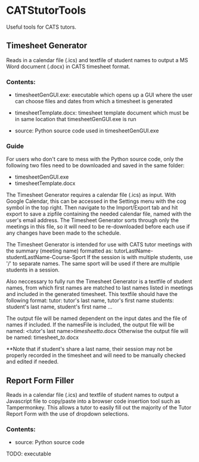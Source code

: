 # CATStutorTools
Useful tools for CATS tutors.

## Timesheet Generator
Reads in a calendar file (.ics) and textfile of student names to output a MS Word document (.docx) in CATS timesheet format.

### Contents:

- timesheetGenGUI.exe: executable which opens up a GUI where the user can choose files and dates from which a timesheet is generated

- timesheetTemplate.docx: timesheet template document which must be in same location that timesheetGenGUI.exe is run

- source: Python source code used in timesheetGenGUI.exe

### Guide
For users who don't care to mess with the Python source code, only the following two files need to be downloaded and saved in the 
same folder:
  - timesheetGenGUI.exe
  - timesheetTemplate.docx

The Timesheet Generator requires a calendar file (.ics) as input. With Google Calendar, this can be accessed in the Settings menu 
with the cog symbol in the top right. Then navigate to the Import/Export tab and hit export to save a zipfile containing the 
needed calendar file, named with the user's email address. The Timesheet Generator sorts through only the meetings in this file, 
so it will need to be re-downloaded before each use if any changes have been made to the schedule. 

The Timesheet Generator is intended for use with CATS tutor meetings with the summary (meeting name) formatted as:
	tutorLastName-studentLastName-Course-Sport
If the session is with multiple students, use '/' to separate names. The same sport will be used if there are multiple students in
a session.

Also neccessary to fully run the Timesheet Generator is a textfile of student names, from which first names are matched to last names 
listed in meetings and included in the generated timesheet. This textfile should have the following format:
	  tutor:
		tutor's last name, tutor's first name
		students:
		student's last name, student's first name
		...

The output file will be named dependent on the input dates and the file of names if included. If the namesFile is included, the output
file will be named:
	<tutor's last name>_timesheet_<startDate>_to_<endDate>.docx
Otherwise the output file will be named:
	timesheet_<startDate>_to_<endDate>.docx

**Note that if student's share a last name, their session may not be properly recorded in the timesheet and will need to be manually
  checked and edited if needed.
  
  
## Report Form Filler
Reads in a calendar file (.ics) and textfile of student names to
output a Javascript file to copy/paste into a browser code insertion tool such as
Tampermonkey. This allows a tutor to easily fill out the majority of the Tutor Report 
Form with the use of dropdown selections.

### Contents:

- source: Python source code

TODO: executable

